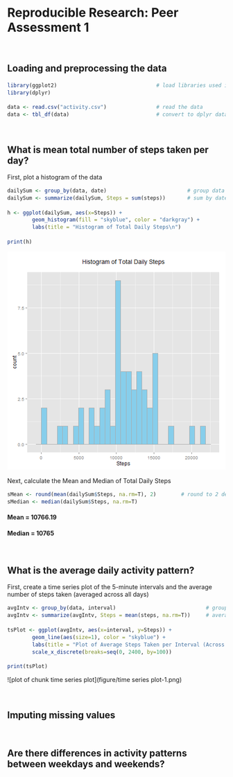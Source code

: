 Reproducible Research: Peer Assessment 1
======================================================

<br>

## Loading and preprocessing the data


```r
library(ggplot2)                                # load libraries used in this assignment
library(dplyr)

data <- read.csv("activity.csv")                # read the data
data <- tbl_df(data)                            # convert to dplyr data frame
```

<br>

## What is mean total number of steps taken per day?

First, plot a histogram of the data


```r
dailySum <- group_by(data, date)                          # group data by date
dailySum <- summarize(dailySum, Steps = sum(steps))       # sum by date

h <- ggplot(dailySum, aes(x=Steps)) + 
        geom_histogram(fill = "skyblue", color = "darkgray") +
        labs(title = "Histogram of Total Daily Steps\n")

print(h)
```

![plot of chunk histogram](figure/histogram-1.png) 

Next, calculate the Mean and Median of Total Daily Steps


```r
sMean <- round(mean(dailySum$Steps, na.rm=T), 2)        # round to 2 decimal places
sMedian <- median(dailySum$Steps, na.rm=T)
```

#### Mean = 10766.19  
#### Median = 10765

<br>

## What is the average daily activity pattern?

First, create a time series plot of the 5-minute intervals and the average number of steps
taken (averaged across all days)


```r
avgIntv <- group_by(data, interval)                             # group data by interval
avgIntv <- summarize(avgIntv, Steps = mean(steps, na.rm=T))     # average by interval

tsPlot <- ggplot(avgIntv, aes(x=interval, y=Steps)) + 
        geom_line(aes(size=1), color = "skyblue") +
        labs(title = "Plot of Average Steps Taken per Interval (Across all Days)\n") +
        scale_x_discrete(breaks=seq(0, 2400, by=100))

print(tsPlot)
```

![plot of chunk time series plot](figure/time series plot-1.png) 

<br>

## Imputing missing values


<br>

## Are there differences in activity patterns between weekdays and weekends?
